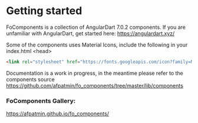 # Getting started
FoComponents is a collection of AngularDart 7.0.2 components. If you are unfamiliar with AngularDart, get started here: https://angulardart.xyz/

Some of the components uses Material Icons, include the following in your index.html \<head\>
```html
<link rel="stylesheet" href="https://fonts.googleapis.com/icon?family=Material+Icons">
```

Documentation is a work in progress, in the meantime please refer to the components source https://github.com/afpatmin/fo_components/tree/master/lib/components

### FoComponents Gallery: 
https://afpatmin.github.io/fo_components/
